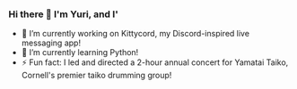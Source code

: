 ### Hi there 👋 I'm Yuri, and I'

- 🔭 I’m currently working on Kittycord, my Discord-inspired live messaging app!
- 🌱 I’m currently learning Python!
- ⚡ Fun fact: I led and directed a 2-hour annual concert for Yamatai Taiko, Cornell's premier taiko drumming group!
